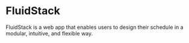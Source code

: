 # FluidStack
FluidStack is a web app that enables users to design their schedule in a modular, intuitive, and flexible way.
